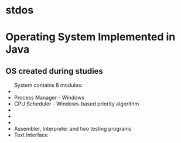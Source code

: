 # stdos
<h1>Operating System Implemented in Java</h1>

<h2>OS created during studies</h2>

<ul>System contains 8 modules: 
<li>
<li>Process Manager - Windows
<li>CPU Scheduler - Windows-based priority algorithm
<li>
<li>
<li>
<li>Assembler, Interpreter and two testing programs
<li>Text Interface
</ul>
